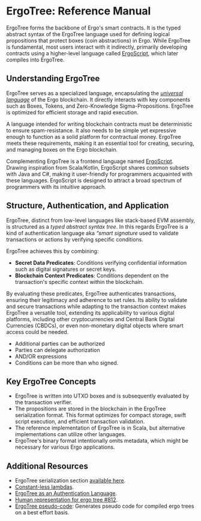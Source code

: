 # ErgoTree: Reference Manual

ErgoTree forms the backbone of Ergo's smart contracts. It is the typed abstract syntax of the ErgoTree language used for defining logical propositions that protect boxes (coin abstractions) in Ergo. While ErgoTree is fundamental, most users interact with it indirectly, primarily developing contracts using a higher-level language called [ErgoScript](ergoscript.md), which later compiles into ErgoTree. 

## Understanding ErgoTree

ErgoTree serves as a specialized language, encapsulating the [*universal language*](https://www.martinfowler.com/bliki/UbiquitousLanguage.html) of the Ergo blockchain. It directly interacts with key components such as Boxes, Tokens, and Zero-Knowledge Sigma-Propositions. ErgoTree is optimized for efficient storage and rapid execution.

A language intended for writing blockchain contracts must be deterministic to ensure spam-resistance. It also needs to be simple yet expressive enough to function as a solid platform for contractual money. ErgoTree meets these requirements, making it an essential tool for creating, securing, and managing boxes on the Ergo blockchain.

Complementing ErgoTree is a frontend language named [ErgoScript](ergoscript.md). Drawing inspiration from Scala/Kotlin, ErgoScript shares common subsets with Java and C#, making it user-friendly for programmers acquainted with these languages. ErgoScript is designed to attract a broad spectrum of programmers with its intuitive approach.

## Structure, Authentication, and Application

ErgoTree, distinct from low-level languages like stack-based EVM assembly, is structured as a *typed abstract syntax tree*. In this regards ErgoTree is a kind of authentication language aka *“smart signature* used to validate transactions or actions by verifying specific conditions.

ErgoTree achieves this by combining:

- **Secret Data Predicates**: Conditions verifying confidential information such as digital signatures or secret keys.
- **Blockchain Context Predicates**: Conditions dependent on the transaction's specific context within the blockchain.

By evaluating these predicates, ErgoTree authenticates transactions, ensuring their legitimacy and adherence to set rules. Its ability to validate and secure transactions while adapting to the transaction context makes ErgoTree a versatile tool, extending its applicability to various digital platforms, including other cryptocurrencies and Central Bank Digital Currencies (CBDCs), or even non-monetary digital objects where smart access could be needed.

- Additional parties can be authorized
- Parties can delegate authorization
- AND/OR expressions
- Conditions can be more than who signed. 

## Key ErgoTree Concepts

- ErgoTree is written into UTXO boxes and is subsequently evaluated by the transaction verifier.
- The propositions are stored in the blockchain in the ErgoTree serialization format. This format optimizes for compact storage, swift script execution, and efficient transaction validation.
- The reference implementation of ErgoTree is in Scala, but alternative implementations can utilize other languages.
- ErgoTree's binary format intentionally omits metadata, which might be necessary for various Ergo applications.


## Additional Resources

- ErgoTree serialization section [available here](https://ergoplatform.org/docs/ErgoTree.pdf).
- [Constant-less lambdas](https://github.com/ScorexFoundation/sigmastate-interpreter/issues/264).
- [ErgoTree as an Authentication Language](https://www.ergoforum.org/t/ergotree-as-an-authentication-language/).
- [Human representation for ergo tree #812](https://github.com/ScorexFoundation/sigmastate-interpreter/pull/812).
- [ErgoTree pseudo-code](https://github.com/ross-weir/ergo-script-re/tree/main/ergotree-pseudo-code): Generates pseudo code for compiled ergo trees on a best effort basis.
